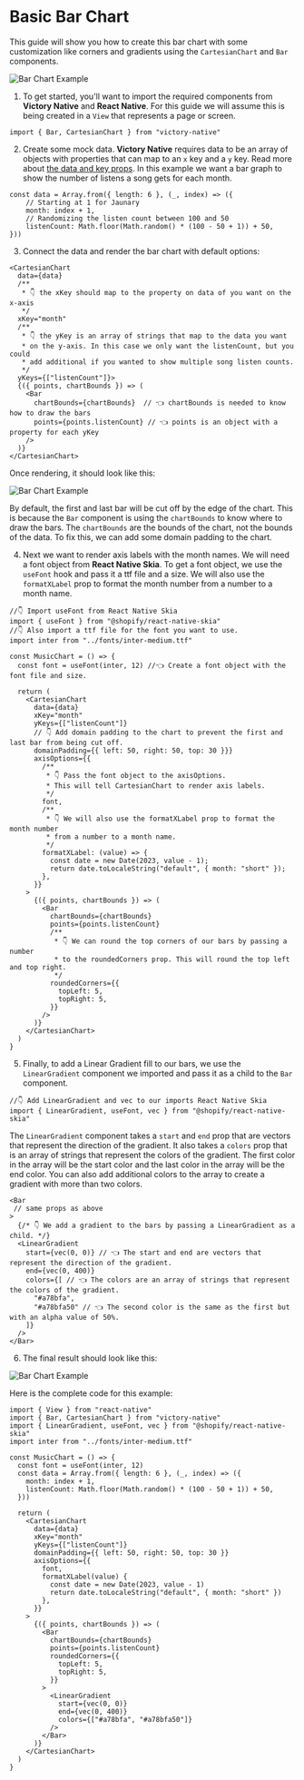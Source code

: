 # Basic Bar Chart

This guide will show you how to create this bar chart with some customization like corners and gradients using the `CartesianChart` and `Bar` components.

<div className="max-w-xs mx-auto">

  ![Bar Chart Example](../../assets/bar-guide-final.png)

</div>

1. To get started, you'll want to import the required components from **Victory Native** and **React Native**. For this guide we will assume this is being created in a `View` that represents a page or screen.

  ```tsx
  import { Bar, CartesianChart } from "victory-native"
  ```

2. Create some mock data. **Victory Native** requires data to be an array of objects with properties that can map to an `x` key and a `y` key. Read more about [the data and key props](../cartesian-chart#data-required). In this example we want a bar graph to show the number of listens a song gets for each month.

  ```tsx
  const data = Array.from({ length: 6 }, (_, index) => ({
      // Starting at 1 for Jaunary
      month: index + 1,
      // Randomizing the listen count between 100 and 50
      listenCount: Math.floor(Math.random() * (100 - 50 + 1)) + 50,
  }))
  ```

3. Connect the data and render the bar chart with default options:

  ```tsx
  <CartesianChart
    data={data}
    /**
     * 👇 the xKey should map to the property on data of you want on the x-axis
     */
    xKey="month"
    /**
     * 👇 the yKey is an array of strings that map to the data you want
     * on the y-axis. In this case we only want the listenCount, but you could
     * add additional if you wanted to show multiple song listen counts.
     */
    yKeys={["listenCount"]}>
    {({ points, chartBounds }) => (
      <Bar
        chartBounds={chartBounds}  // 👈 chartBounds is needed to know how to draw the bars
        points={points.listenCount} // 👈 points is an object with a property for each yKey
      />
    )}
  </CartesianChart>
  ```
  Once rendering, it should look like this:

  <div className="max-w-xs mx-auto">

  ![Bar Chart Example](../../assets/bar-guide-step-3.png)

  </div>

  By default, the first and last bar will be cut off by the edge of the chart. This is because the `Bar` component is using the `chartBounds` to know where to draw the bars. The `chartBounds` are the bounds of the chart, not the bounds of the data. To fix this, we can add some domain padding to the chart.

4. Next we want to render axis labels with the month names. We will need a font object from **React Native Skia**. To get a font object, we use the `useFont` hook and pass it a ttf file and a size. We will also use the `formatXLabel` prop to format the month number from a number to a month name.

  ```tsx
  //👇 Import useFont from React Native Skia
  import { useFont } from "@shopify/react-native-skia"
  //👇 Also import a ttf file for the font you want to use.
  import inter from "../fonts/inter-medium.ttf"

  const MusicChart = () => {
    const font = useFont(inter, 12) //👈 Create a font object with the font file and size.

    return (
      <CartesianChart
        data={data}
        xKey="month"
        yKeys={["listenCount"]}
        // 👇 Add domain padding to the chart to prevent the first and last bar from being cut off.
        domainPadding={{ left: 50, right: 50, top: 30 }}}
        axisOptions={{
          /**
           * 👇 Pass the font object to the axisOptions.
           * This will tell CartesianChart to render axis labels.
           */
          font,
          /**
           * 👇 We will also use the formatXLabel prop to format the month number
           * from a number to a month name.
           */
          formatXLabel: (value) => {
            const date = new Date(2023, value - 1);
            return date.toLocaleString("default", { month: "short" });
          },
        }}
      >
        {({ points, chartBounds }) => (
          <Bar
            chartBounds={chartBounds}
            points={points.listenCount}
            /**
             * 👇 We can round the top corners of our bars by passing a number
             * to the roundedCorners prop. This will round the top left and top right.
             */
            roundedCorners={{
              topLeft: 5,
              topRight: 5,
            }}
          />
        )}
      </CartesianChart>
    )
  }

  ```

5. Finally, to add a Linear Gradient fill to our bars, we use the `LinearGradient` component we imported and pass it as a child to the `Bar` component.

  ```tsx
  //👇 Add LinearGradient and vec to our imports React Native Skia
  import { LinearGradient, useFont, vec } from "@shopify/react-native-skia"
  ```

  The `LinearGradient` component takes a `start` and `end` prop that are vectors that represent the direction of the gradient. It also takes a `colors` prop that is an array of strings that represent the colors of the gradient. The first color in the array will be the start color and the last color in the array will be the end color. You can also add additional colors to the array to create a gradient with more than two colors.

  ```tsx
  <Bar
   // same props as above
  >
    {/* 👇 We add a gradient to the bars by passing a LinearGradient as a child. */}
    <LinearGradient
      start={vec(0, 0)} // 👈 The start and end are vectors that represent the direction of the gradient.
      end={vec(0, 400)}
      colors={[ // 👈 The colors are an array of strings that represent the colors of the gradient.
        "#a78bfa",
        "#a78bfa50" // 👈 The second color is the same as the first but with an alpha value of 50%.
      ]}
    />
  </Bar>
  ```

6. The final result should look like this:

  <div className="max-w-xs mx-auto">

  ![Bar Chart Example](../../assets/bar-guide-final.png)

  </div>

  Here is the complete code for this example:

  ```tsx
  import { View } from "react-native"
  import { Bar, CartesianChart } from "victory-native"
  import { LinearGradient, useFont, vec } from "@shopify/react-native-skia"
  import inter from "../fonts/inter-medium.ttf"

  const MusicChart = () => {
    const font = useFont(inter, 12)
    const data = Array.from({ length: 6 }, (_, index) => ({
      month: index + 1,
      listenCount: Math.floor(Math.random() * (100 - 50 + 1)) + 50,
    }))

    return (
      <CartesianChart
        data={data}
        xKey="month"
        yKeys={["listenCount"]}
        domainPadding={{ left: 50, right: 50, top: 30 }}
        axisOptions={{
          font,
          formatXLabel(value) {
            const date = new Date(2023, value - 1)
            return date.toLocaleString("default", { month: "short" })
          },
        }}
      >
        {({ points, chartBounds }) => (
          <Bar
            chartBounds={chartBounds}
            points={points.listenCount}
            roundedCorners={{
              topLeft: 5,
              topRight: 5,
            }}
          >
            <LinearGradient
              start={vec(0, 0)}
              end={vec(0, 400)}
              colors={["#a78bfa", "#a78bfa50"]}
            />
          </Bar>
        )}
      </CartesianChart>
    )
  }

  ```
